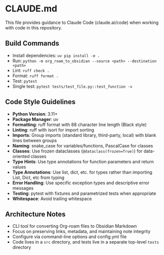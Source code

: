 # CLAUDE.md

This file provides guidance to Claude Code (claude.ai/code) when working with code in this repository.

## Build Commands
- Install dependencies: `uv pip install -e .`
- Run: `python -m org_roam_to_obsidian --source <path> --destination <path>`
- Lint: `ruff check .`
- Format: `ruff format .`
- Test: `pytest`
- Single test: `pytest tests/test_file.py::test_function -v`

## Code Style Guidelines
- **Python Version**: 3.11+
- **Package Manager**: uv
- **Formatting**: ruff format with 88 character line length (Black style)
- **Linting**: ruff with isort for import sorting
- **Imports**: Group imports (standard library, third-party, local) with blank lines between groups
- **Naming**: snake_case for variables/functions, PascalCase for classes
- **Classes**: Use frozen dataclasses (`@dataclass(frozen=True)`) for data-oriented classes
- **Type Hints**: Use type annotations for function parameters and return values
- **Type Annotations**: Use list, dict, etc. for types rather than importing List, Dict, etc from typing
- **Error Handling**: Use specific exception types and descriptive error messages
- **Testing**: pytest with fixtures and parametrized tests when appropriate
- **Whitespace**: Avoid trailing whitespace

## Architecture Notes
- CLI tool for converting Org-roam files to Obsidian Markdown
- Focus on preserving links, metadata, and maintaining note integrity
- Configure via command-line options and config.yml file
- Code lives in a `src` directory, and tests live in a separate top-level `tests` directory